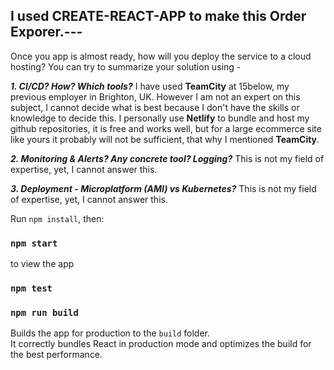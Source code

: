 ## I used CREATE-REACT-APP to make this Order Exporer.---

Once you app is almost ready, how will you deploy the service to a cloud hosting? You can try to summarize your solution using -

_**1. CI/CD? How? Which tools?**_
I have used **TeamCity** at 15below, my previous employer in Brighton, UK. However I am not an expert on this subject, I cannot decide what is best because I don't have the skills or knowledge to decide this. I personally use **Netlify** to bundle and host my github repositories, it is free and works well, but for a large ecommerce site like yours it probably will not be sufficient, that why I mentioned **TeamCity**.

_**2. Monitoring & Alerts? Any concrete tool? Logging?**_
This is not my field of expertise, yet, I cannot answer this.

_**3. Deployment - Microplatform (AMI) vs Kubernetes?**_
This is not my field of expertise, yet, I cannot answer this.

Run `npm install`, then:

### `npm start`

to view the app

### `npm test`

### `npm run build`

Builds the app for production to the `build` folder.<br>
It correctly bundles React in production mode and optimizes the build for the best performance.
